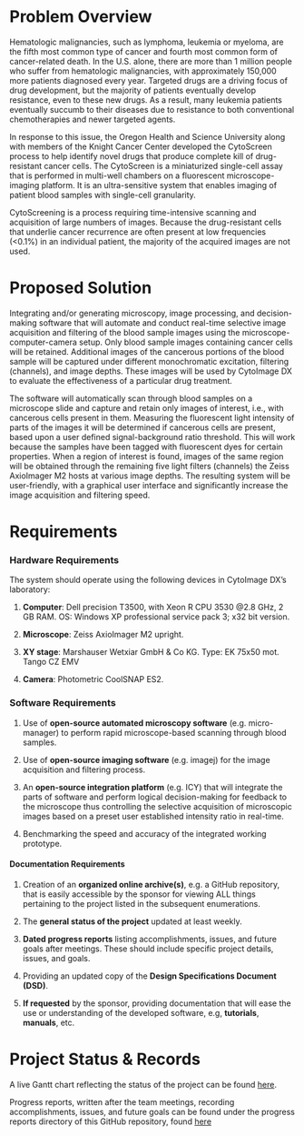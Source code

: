  # Problem Overview
Hematologic malignancies, such as lymphoma, leukemia or myeloma, are the fifth most 
common type of cancer and fourth most common form of cancer-related death. In the 
U.S. alone, there are more than 1 million people who suffer from hematologic 
malignancies, with approximately 150,000 more patients diagnosed every year. 
Targeted drugs are a driving focus of drug development, but the majority of patients
eventually develop resistance, even to these new drugs. As a result, many leukemia 
patients eventually succumb to their diseases due to resistance to both conventional
chemotherapies and newer targeted agents.

In response to this issue, the Oregon Health and Science University along with 
members of the Knight Cancer Center developed the CytoScreen process to help identify
novel drugs that produce complete kill of drug-resistant cancer cells. The CytoScreen
is a miniaturized single-cell assay that is performed in multi-well chambers on a 
fluorescent microscope-imaging platform. It is an ultra-sensitive system that enables
imaging of patient blood samples with single-cell granularity. 

CytoScreening is a process requiring time-intensive scanning and acquisition of large
numbers of images. Because the drug-resistant cells that underlie cancer recurrence 
are often present at low frequencies (<0.1%) in an individual patient, the majority 
of the acquired images are not used. 


# Proposed Solution
Integrating and/or generating microscopy, image processing, and decision-making 
software that will automate and conduct real-time selective image acquisition and
filtering of the blood sample images using the microscope-computer-camera setup. 
Only blood sample images containing cancer cells will be retained. Additional 
images of the cancerous portions of the blood sample will be captured under 
different monochromatic excitation, filtering (channels), and image depths. 
These images will be used by CytoImage DX to evaluate the effectiveness of a 
particular drug treatment.

The software will automatically scan through blood samples on a microscope slide 
and capture and retain only images of interest, i.e., with cancerous cells present
in them. Measuring the fluorescent light intensity of parts of the images it will 
be determined if cancerous cells are present, based upon a user defined 
signal-background ratio threshold. This will work because the samples have been 
tagged with fluorescent dyes for certain properties. When a region of interest is
found, images of the same region will be obtained through the remaining five light
filters (channels) the Zeiss AxioImager M2 hosts at various image depths. The 
resulting system will be user-friendly, with a graphical user interface and 
significantly increase the image acquisition and filtering speed.


# Requirements
### Hardware Requirements
The system should operate using the following devices in CytoImage DX’s laboratory: 

1.	__Computer__: Dell precision T3500, with Xeon R CPU 3530 @2.8 GHz, 2 GB RAM. 
OS: Windows XP professional service pack 3;  x32 bit version.

2.	__Microscope__: Zeiss AxioImager M2 upright.

3.	__XY stage__: Marshauser Wetxiar GmbH & Co KG. Type: EK 75x50 mot. Tango 
CZ EMV

4.	__Camera__: Photometric CoolSNAP ES2.

### Software Requirements
1. Use of	__open-source automated microscopy software__ (e.g. micro-manager)
to perform rapid microscope-based scanning through blood samples.

2.	Use of __open-source imaging software__ (e.g. imagej) for the image 
acquisition and filtering process. 

3.	An __open-source integration platform__ (e.g. ICY) that will integrate the 
parts of software and perform logical decision-making for feedback to the microscope 
thus controlling the selective acquisition of microscopic images based on a 
preset user established intensity ratio in real-time. 

4.	Benchmarking the speed and accuracy of the integrated working prototype.

#### Documentation Requirements
1.	Creation of an __organized online archive(s)__, e.g. a GitHub repository, that is 
easily accessible by the sponsor for viewing ALL things pertaining to the 
project listed in the subsequent enumerations.

2.	The __general status of the project__ updated at least weekly.

3.	__Dated progress reports__ listing accomplishments, issues, and future goals after
meetings. These should include specific project details, issues, and goals.

4.	Providing an updated copy of the __Design Specifications Document (DSD)__.

5.	__If requested__ by the sponsor, providing documentation that will ease the use 
or understanding of the developed software, e.g, __tutorials__, __manuals__, etc. 

# Project Status & Records
A live Gantt chart reflecting the status of the project can be found [here](https://prod.teamgantt.com/gantt/schedule/?ids=1432769&public_keys=M1SEDd8Q6NcE&zoom=d100&font_size=12&estimated_hours=0&assigned_resources=1&percent_complete=1&documents=0&comments=1&col_width=355&hide_header_tabs=0&menu_view=1&resource_filter=1&name_in_bar=0&name_next_to_bar=1&resource_names=1#user=&company=&custom=&date_filter=&hide_completed=false&color_filter=).

Progress reports, written after the team meetings, recording accomplishments, issues, and future goals 
can be found under the progress reports directory of this GitHub repository, found [here](https://github.com/huanlezhou/Real-time-image-capture-of-cancer-cells/tree/master/Progress%20Reports)
